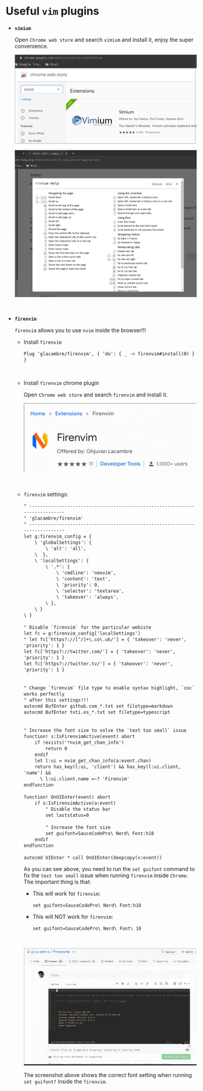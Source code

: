 # Useful `vim` plugins


- **`vimium`**

    Open `Chrome web store` and search `vimium` and install it, enjoy the super convenience.

    ![chrome-vimium-extension](./images/chrome-vimium-extension)

    ![chrome-vimium-extension-vim-keybinds.png](./images/chrome-vimium-extension-vim-keybinds.png)

</br>

- **`firenvim`**

    `firenvim` allows you to use `nvim` inside the browser!!!

    - Install `firenvim`

        ```vim
        Plug 'glacambre/firenvim', { 'do': { _ -> firenvim#install(0) } }
        ```

        </br>

    - Install `firenvim` chrome plugin
    
        Open `Chrome web store` and search `firenvim` and install it.

        ![chrome-install-firenvim-pluging.png](./images/chrome-install-firenvim-pluging.png)

        </br>

    - `firenvim` settings:

        ```vim
        " ----------------------------------------------------------------------------
        " 'glacambre/firenvim'
        " ----------------------------------------------------------------------------
        let g:firenvim_config = { 
            \ 'globalSettings': {
                \ 'alt': 'all',
            \  },
            \ 'localSettings': {
                \ '.*': {
                    \ 'cmdline': 'neovim',
                    \ 'content': 'text',
                    \ 'priority': 0,
                    \ 'selector': 'textarea',
                    \ 'takeover': 'always',
                \ },
            \ }
        \ }
        
        " Disable `firenvim` for the particular webiste
        let fc = g:firenvim_config['localSettings']
        " let fc['https?://[^/]+\.co\.uk/'] = { 'takeover': 'never', 'priority': 1 }
        let fc['https?://twitter.com/'] = { 'takeover': 'never', 'priority': 1 }
        let fc['https?://twitter.tv/'] = { 'takeover': 'never', 'priority': 1 }
        
        
        " Change `firenvim` file type to enable syntax highlight, `coc` works perfectly
        " after this settings!!!
        autocmd BufEnter github.com_*.txt set filetype=markdown
        autocmd BufEnter txti.es_*.txt set filetype=typescript
        
        
        " Increase the font size to solve the `text too small` issue
        function! s:IsFirenvimActive(event) abort
            if !exists('*nvim_get_chan_info')
                return 0
            endif
            let l:ui = nvim_get_chan_info(a:event.chan)
            return has_key(l:ui, 'client') && has_key(l:ui.client, 'name') &&
              \ l:ui.client.name =~? 'Firenvim'
        endfunction
        
        function! OnUIEnter(event) abort
            if s:IsFirenvimActive(a:event)
                " Disable the status bar
                set laststatus=0
        
                " Increase the font size
                set guifont=SauceCodePro\ Nerd\ Font:h18
            endif
        endfunction
        
        autocmd UIEnter * call OnUIEnter(deepcopy(v:event))
        ```

        As you can see above, you need to run the `set guifont` command to fix the 
        `text too small` issue when running `firenvim` inside `Chrome`. The important
        thing is that:

        - This will work for `firenvim`:

            ```vim
            set guifont=SauceCodePro\ Nerd\ Font:h18
            ```

        - This will NOT work for `firenvim`:

            ```vim
            set guifont=SauceCodePro\ Nerd\ Font\ 18
            ```

        </br>

        ![solved-font-too-small-issue.png](./images/solved-font-too-small-issue.png)

        The screenshot above shows the correct font setting when running `set guifont?`
        inside the `firenvim`.

        </br>

